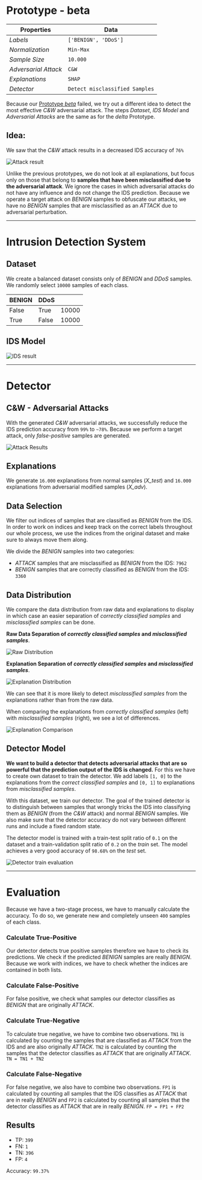 # Prototype - beta

| Properties           | Data                 |
| -------------------- | -------------------- |
| *Labels*             | `['BENIGN', 'DDoS']` |
| *Normalization*      | `Min-Max`            |
| *Sample Size*        | `10.000`               |
| *Adversarial Attack* | `C&W`               |
| *Explanations*       | `SHAP`               |
| *Detector*           | `Detect misclassified Samples`|


Because our [Prototype *beta*](Prototype%20-%20beta.md) failed, we try out a different idea to detect the most effective *C&W* adversarial attack. The steps *Dataset*, *IDS Model* and *Adversarial Attacks* are the same as for the *delta* Prototype.

## Idea:

We saw that the *C&W* attack results in a decreased IDS accuracy of `76%`

![Attack result](images/beta_attack_results_cw.png)

Unlike the previous prototypes, we do not look at all explanations, but focus only on those that belong to **samples that have been misclassified due to the adversarial attack**. We ignore the cases in which adversarial attacks do not have any influence and do not change the IDS prediction. Because we operate a target attack on *BENIGN* samples to obfuscate our attacks, we have no *BENIGN* samples that are misclassified as an *ATTACK* due to adversarial perturbation.

---
# Intrusion Detection System

## Dataset

We create a balanced dataset consists only of *BENIGN* and *DDoS* samples.  We randomly select `10000` samples of each class.

| BENIGN | DDoS  |      |
| ------ | ----- | ---- |
| False  | True  | 10000 |
| True   | False | 10000 |

## IDS Model

![IDS result](images/delta/ids_acc.png)

--- 
# Detector
## C&W - Adversarial Attacks

With the generated *C&W* adversarial attacks, we successfully reduce the IDS prediction accuracy from `99%` to `~78%`. Because we perform a target attack, only *false-positive* samples are generated.

![Attack Results](images/delta/attack_results.png)


## Explanations

We generate `16.000` explanations from normal samples (*X_test*) and `16.000` explanations from adversarial modified samples (*X_adv*).


## Data Selection

We filter out indices of samples that are classified as *BENIGN* from the IDS. In order to work on indices and keep track on the correct labels throughout our whole process, we use the indices from the original dataset and make sure to always move them along.

We divide the *BENIGN* samples into two categories:
- *ATTACK* samples that are misclassified as *BENIGN* from the IDS: `7962`
- *BENIGN* samples that are correctly classified as *BENIGN* from the IDS: `3360`


## Data Distribution

We compare the data distribution from raw data and explanations to display in which case an easier separation of *correctly classified samples* and *misclassified samples* can be done.

**Raw Data Separation of *correctly classified samples* and *misclassified samples***.

![Raw Distribution](images/delta/raw_separation.png) 

**Explanation Separation of *correctly classified samples* and *misclassified samples***.

![Explanation Distribution](images/delta/explanation_separation.png)

We can see that it is more likely to detect *misclassified samples* from the explanations rather than from the raw data.

When comparing the explanations from *correctly classified samples* (left) with *misclassified samples* (right), we see a lot of differences.

![Explanation Comparison](images/delta/xai_comparison.png)


## Detector Model

**We want to build a detector that detects adversarial attacks that are so powerful that the prediction output of the IDS is changed.** For this we have to create own dataset to train the detector. We add labels `[1, 0]` to the explanations from the *correct classified samples* and `[0, 1]` to explanations from *misclassified samples*. 

With this dataset, we train our detector. The goal of the trained detector is to distinguish between samples that wrongly tricks the IDS into classifying them as *BENIGN* (from the *C&W* attack) and normal *BENIGN* samples. We also make sure that the detector accuracy do not vary between different runs and include a fixed random state.

The detector model is trained with a train-test split ratio of `0.1` on the dataset and a train-validation split ratio of `0.2` on the *train* set. The model achieves a very good accuracy of `98.68%` on the *test* set.

![Detector train evaluation](images/delta/detector_result.png)

---
# Evaluation

Because we have a two-stage process, we have to manually calculate the accuracy. To do so, we generate new and completely unseen `400` samples of each class.

### Calculate True-Positive
Our detector detects true positive samples therefore we have to check its predictions. We check if the predicted *BENIGN* samples are really *BENIGN*. Because we work with indices, we have to check whether the indices are contained in both lists.

### Calculate False-Positive
For false positive, we check what samples our detector classifies as *BENIGN* that are originally *ATTACK*.

### Calculate True-Negative
To calculate true negative, we have to combine two observations. `TN1` is calculated by counting the samples that are classified as *ATTACK* from the IDS and are also originally *ATTACK*. `TN2` is calculated by counting the samples that the detector classifies as *ATTACK* that are originally *ATTACK*. `TN = TN1 + TN2`

### Calculate False-Negative
For false negative, we also have to combine two observations. `FP1` is calculated by counting all samples that the IDS classifies as *ATTACK* that are in really *BENIGN* and `FP2` is calculated by counting all samples that the detector classifies as *ATTACK* that are in really *BENIGN*. `FP = FP1 + FP2`

## Results

- TP: `399`
- FN: `1`
- TN: `396`
- FP: `4`

Accuracy: `99.37%`